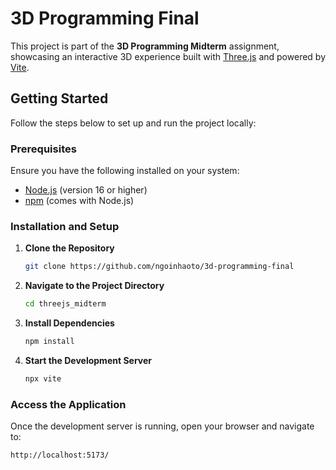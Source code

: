 # 3D Programming Final

This project is part of the **3D Programming Midterm** assignment, showcasing an interactive 3D experience built with [Three.js](https://threejs.org/) and powered by [Vite](https://vitejs.dev/).

## Getting Started

Follow the steps below to set up and run the project locally:

### Prerequisites
Ensure you have the following installed on your system:
- [Node.js](https://nodejs.org/) (version 16 or higher)
- [npm](https://www.npmjs.com/) (comes with Node.js)

### Installation and Setup

1. **Clone the Repository**
   ```bash
   git clone https://github.com/ngoinhaoto/3d-programming-final
   ```

2. **Navigate to the Project Directory**
   ```bash
   cd threejs_midterm
   ```

3. **Install Dependencies**
   ```bash
   npm install
   ```

4. **Start the Development Server**
   ```bash
   npx vite
   ```

### Access the Application
Once the development server is running, open your browser and navigate to:

```
http://localhost:5173/
```
